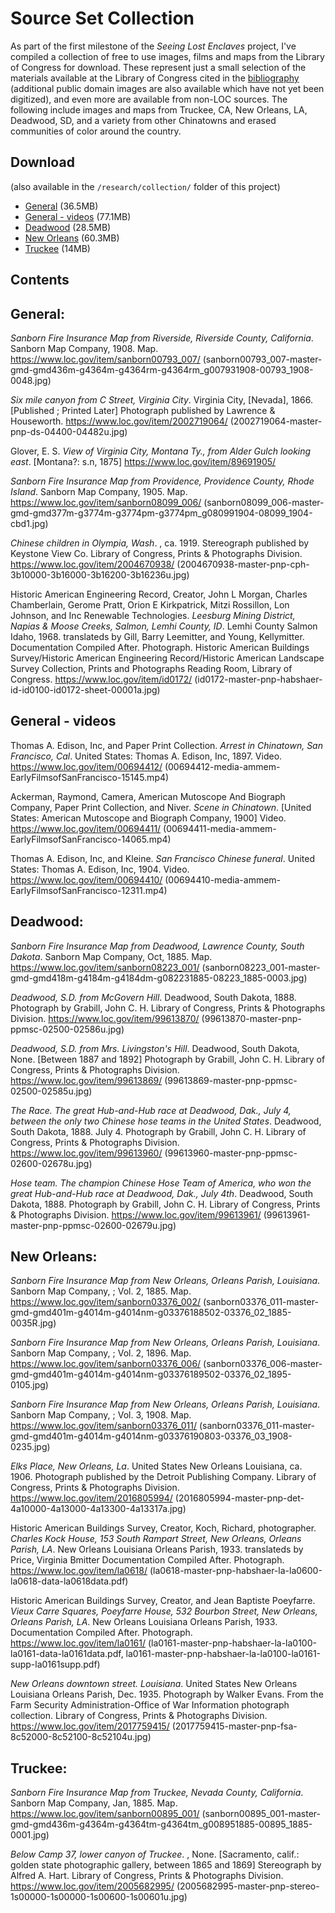 # Source Set Collection

As part of the first milestone of the _Seeing Lost Enclaves_ project, I've compiled a collection of free to use images, films and maps from the Library of Congress for download. These represent just a small selection of the materials available at the Library of Congress cited in the [bibliography](/research/bibliography.md) (additional public domain images are also available which have not yet been digitized), and even more are available from non-LOC sources. The following include images and maps from Truckee, CA, New Orleans, LA, Deadwood, SD, and a variety from other Chinatowns and erased communities of color around the country.

## Download

(also available in the `/research/collection/` folder of this project)

* [General](https://github.com/jywarren/seeing-lost-enclaves/raw/main/research/collection/general.zip) (36.5MB)
* [General - videos](https://github.com/jywarren/seeing-lost-enclaves/raw/main/research/collection/general-videos.zip) (77.1MB)
* [Deadwood](https://github.com/jywarren/seeing-lost-enclaves/raw/main/research/collection/deadwood.zip) (28.5MB)
* [New Orleans](https://github.com/jywarren/seeing-lost-enclaves/raw/main/research/collection/new-orleans.zip) (60.3MB)
* [Truckee](https://github.com/jywarren/seeing-lost-enclaves/raw/main/research/collection/truckee.zip) (14MB)

## Contents

## General:

<cite>Sanborn Fire Insurance Map from Riverside, Riverside County, California</cite>. Sanborn Map Company, 1908. Map. https://www.loc.gov/item/sanborn00793_007/ (sanborn00793_007-master-gmd-gmd436m-g4364m-g4364rm-g4364rm_g007931908-00793_1908-0048.jpg)

<cite>Six mile canyon from C Street, Virginia City</cite>. Virginia City, [Nevada], 1866. [Published ; Printed Later] Photograph published by Lawrence & Houseworth. https://www.loc.gov/item/2002719064/ (2002719064-master-pnp-ds-04400-04482u.jpg)

Glover, E. S. <cite>View of Virginia City, Montana Ty., from Alder Gulch looking east</cite>. [Montana?: s.n, 1875] https://www.loc.gov/item/89691905/

<cite>Sanborn Fire Insurance Map from Providence, Providence County, Rhode Island</cite>. Sanborn Map Company, 1905. Map. https://www.loc.gov/item/sanborn08099_006/ (sanborn08099_006-master-gmd-gmd377m-g3774m-g3774pm-g3774pm_g080991904-08099_1904-cbd1.jpg)

<cite>Chinese children in Olympia, Wash</cite>. , ca. 1919. Stereograph published by Keystone View Co. Library of Congress, Prints  & Photographs Division. https://www.loc.gov/item/2004670938/ (2004670938-master-pnp-cph-3b10000-3b16000-3b16200-3b16236u.jpg)

Historic American Engineering Record, Creator, John L Morgan, Charles Chamberlain, Gerome Pratt, Orion E Kirkpatrick, Mitzi Rossillon, Lon Johnson, and Inc Renewable Technologies. <cite>Leesburg Mining District, Napias & Moose Creeks, Salmon, Lemhi County, ID</cite>. Lemhi County Salmon Idaho, 1968. translateds by Gill, Barry Leemitter, and Young, Kellymitter. Documentation Compiled After. Photograph. Historic American Buildings Survey/Historic American Engineering Record/Historic American Landscape Survey Collection, Prints and Photographs Reading Room, Library of Congress. https://www.loc.gov/item/id0172/ (id0172-master-pnp-habshaer-id-id0100-id0172-sheet-00001a.jpg)

## General - videos

Thomas A. Edison, Inc, and  Paper Print Collection. <cite>Arrest in Chinatown, San Francisco, Cal</cite>. United States: Thomas A. Edison, Inc, 1897. Video. https://www.loc.gov/item/00694412/ (00694412-media-ammem-EarlyFilmsofSanFrancisco-15145.mp4)

Ackerman, Raymond, Camera,  American Mutoscope And Biograph Company,  Paper Print Collection, and  Niver. <cite>Scene in Chinatown</cite>. [United States: American Mutoscope and Biograph Company, 1900] Video. https://www.loc.gov/item/00694411/ (00694411-media-ammem-EarlyFilmsofSanFrancisco-14065.mp4)

Thomas A. Edison, Inc, and  Kleine. <cite>San Francisco Chinese funeral</cite>. United States: Thomas A. Edison, Inc, 1904. Video. https://www.loc.gov/item/00694410/ (00694410-media-ammem-EarlyFilmsofSanFrancisco-12311.mp4)

## Deadwood:

<cite>Sanborn Fire Insurance Map from Deadwood, Lawrence County, South Dakota</cite>. Sanborn Map Company, Oct, 1885. Map. https://www.loc.gov/item/sanborn08223_001/ (sanborn08223_001-master-gmd-gmd418m-g4184m-g4184dm-g082231885-08223_1885-0003.jpg)

<cite>Deadwood, S.D. from McGovern Hill</cite>. Deadwood, South Dakota, 1888. Photograph by Grabill, John C. H. Library of Congress, Prints & Photographs Division. https://www.loc.gov/item/99613870/ (99613870-master-pnp-ppmsc-02500-02586u.jpg)

<cite>Deadwood, S.D. from Mrs. Livingston's Hill</cite>. Deadwood, South Dakota, None. [Between 1887 and 1892] Photograph by Grabill, John C. H. Library of Congress, Prints & Photographs Division. https://www.loc.gov/item/99613869/ (99613869-master-pnp-ppmsc-02500-02585u.jpg)

<cite>The Race. The great Hub-and-Hub race at Deadwood, Dak., July 4, between the only two Chinese hose teams in the United States</cite>. Deadwood, South Dakota, 1888. July 4. Photograph by Grabill, John C. H. Library of Congress, Prints & Photographs Division. https://www.loc.gov/item/99613960/ (99613960-master-pnp-ppmsc-02600-02678u.jpg)

<cite>Hose team. The champion Chinese Hose Team of America, who won the great Hub-and-Hub race at Deadwood, Dak., July 4th</cite>. Deadwood, South Dakota, 1888. Photograph by Grabill, John C. H. Library of Congress, Prints & Photographs Division. https://www.loc.gov/item/99613961/ (99613961-master-pnp-ppmsc-02600-02679u.jpg)

## New Orleans:

<cite>Sanborn Fire Insurance Map from New Orleans, Orleans Parish, Louisiana</cite>. Sanborn Map Company, ; Vol. 2, 1885. Map. https://www.loc.gov/item/sanborn03376_002/ (sanborn03376_011-master-gmd-gmd401m-g4014m-g4014nm-g03376188502-03376_02_1885-0035R.jpg)

<cite>Sanborn Fire Insurance Map from New Orleans, Orleans Parish, Louisiana</cite>. Sanborn Map Company, ; Vol. 2, 1896. Map. https://www.loc.gov/item/sanborn03376_006/ (sanborn03376_006-master-gmd-gmd401m-g4014m-g4014nm-g03376189502-03376_02_1895-0105.jpg)

<cite>Sanborn Fire Insurance Map from New Orleans, Orleans Parish, Louisiana</cite>. Sanborn Map Company, ; Vol. 3, 1908. Map. https://www.loc.gov/item/sanborn03376_011/ (sanborn03376_011-master-gmd-gmd401m-g4014m-g4014nm-g03376190803-03376_03_1908-0235.jpg)

<cite>Elks Place, New Orleans, La</cite>. United States New Orleans Louisiana, ca. 1906. Photograph published by the Detroit Publishing Company. Library of Congress, Prints & Photographs Division. https://www.loc.gov/item/2016805994/ (2016805994-master-pnp-det-4a10000-4a13000-4a13300-4a13317a.jpg)

Historic American Buildings Survey, Creator, Koch, Richard, photographer. <cite>Charles Kock House, 153 South Rampart Street, New Orleans, Orleans Parish, LA</cite>. New Orleans Louisiana Orleans Parish, 1933. translateds by Price, Virginia Bmitter Documentation Compiled After. Photograph. https://www.loc.gov/item/la0618/ (la0618-master-pnp-habshaer-la-la0600-la0618-data-la0618data.pdf)

Historic American Buildings Survey, Creator, and Jean Baptiste Poeyfarre. <cite>Vieux Carre Squares, Poeyfarre House, 532 Bourbon Street, New Orleans, Orleans Parish, LA</cite>. New Orleans Louisiana Orleans Parish, 1933. Documentation Compiled After. Photograph. https://www.loc.gov/item/la0161/ (la0161-master-pnp-habshaer-la-la0100-la0161-data-la0161data.pdf, la0161-master-pnp-habshaer-la-la0100-la0161-supp-la0161supp.pdf)

<cite>New Orleans downtown street. Louisiana</cite>. United States New Orleans Louisiana Orleans Parish, Dec. 1935. Photograph by Walker Evans. From the Farm Security Administration-Office of War Information photograph collection. Library of Congress, Prints & Photographs Division. https://www.loc.gov/item/2017759415/ (2017759415-master-pnp-fsa-8c52000-8c52100-8c52104u.jpg)

## Truckee:

<cite>Sanborn Fire Insurance Map from Truckee, Nevada County, California</cite>. Sanborn Map Company, Jan, 1885. Map. https://www.loc.gov/item/sanborn00895_001/ (sanborn00895_001-master-gmd-gmd436m-g4364m-g4364tm-g4364tm_g008951885-00895_1885-0001.jpg)

<cite>Below Camp 37, lower canyon of Truckee</cite>. , None. [Sacramento, calif.: golden state photographic gallery, between 1865 and 1869] Stereograph by Alfred A. Hart. Library of Congress, Prints & Photographs Division. https://www.loc.gov/item/2005682995/ (2005682995-master-pnp-stereo-1s00000-1s00000-1s00600-1s00601u.jpg)

